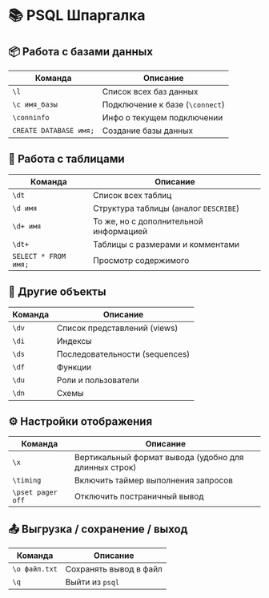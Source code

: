 # 📚 PSQL Шпаргалка

## 📦 Работа с базами данных

| Команда                | Описание                        |
|------------------------|---------------------------------|
| `\l`                   | Список всех баз данных          |
| `\c имя_базы`          | Подключение к базе (`\connect`) |
| `\conninfo`            | Инфо о текущем подключении      |
| `CREATE DATABASE имя;` | Создание базы данных            |

## 📁 Работа с таблицами

| Команда              | Описание                               |
|----------------------|----------------------------------------|
| `\dt`                | Список всех таблиц                     |
| `\d имя`             | Структура таблицы (аналог `DESCRIBE`)  |
| `\d+ имя`            | То же, но с дополнительной информацией |
| `\dt+`               | Таблицы с размерами и комментами       |
| `SELECT * FROM имя;` | Просмотр содержимого                   |

## 🧱 Другие объекты

| Команда | Описание                       |
|---------|--------------------------------|
| `\dv`   | Список представлений (views)   |
| `\di`   | Индексы                        |
| `\ds`   | Последовательности (sequences) |
| `\df`   | Функции                        |
| `\du`   | Роли и пользователи            |
| `\dn`   | Схемы                          |

## ⚙️ Настройки отображения

| Команда           | Описание                                              |
|-------------------|-------------------------------------------------------|
| `\x`              | Вертикальный формат вывода (удобно для длинных строк) |
| `\timing`         | Включить таймер выполнения запросов                   |
| `\pset pager off` | Отключить постраничный вывод                          |

## 📤 Выгрузка / сохранение / выход

| Команда       | Описание               |
|---------------|------------------------|
| `\o файл.txt` | Сохранять вывод в файл |
| `\q`          | Выйти из `psql`        |
